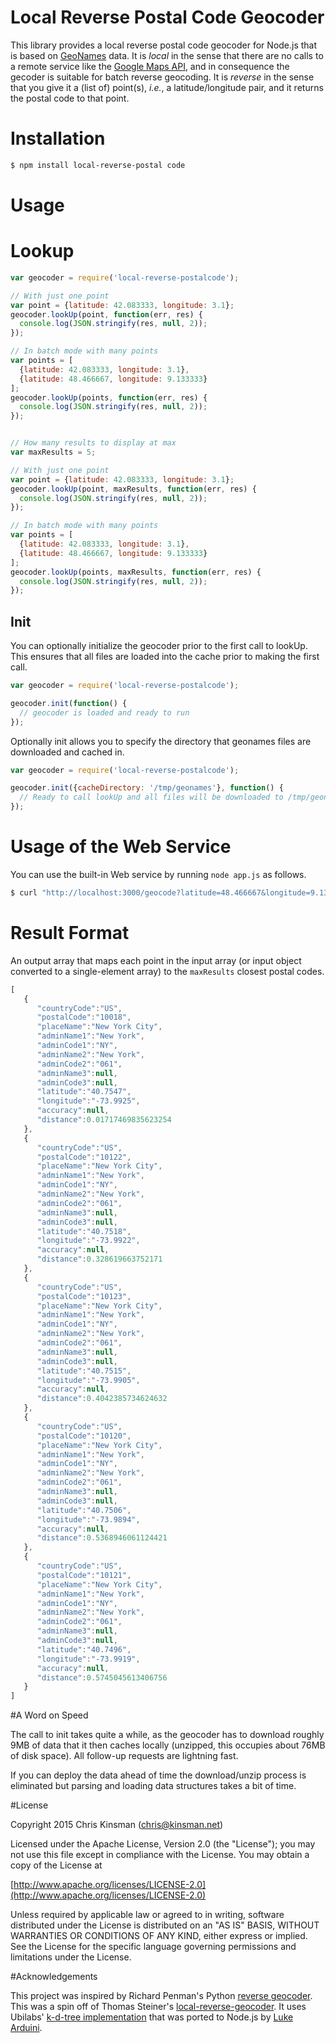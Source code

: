# Local Reverse Postal Code Geocoder

This library provides a local reverse postal code geocoder for Node.js that is based on
[GeoNames](http://download.geonames.org/export/zip/) data. It is *local*
in the sense that there are no calls to a remote service like the
[Google Maps API](https://developers.google.com/maps/documentation/javascript/geocoding#ReverseGeocoding),
and in consequence the gecoder is suitable for batch reverse geocoding.
It is *reverse* in the sense that you give it a (list of) point(s), *i.e.*,
a latitude/longitude pair, and it returns the postal code to that point.

# Installation

```bash
$ npm install local-reverse-postal code
```

# Usage

# Lookup

```javascript
var geocoder = require('local-reverse-postalcode');

// With just one point
var point = {latitude: 42.083333, longitude: 3.1};
geocoder.lookUp(point, function(err, res) {
  console.log(JSON.stringify(res, null, 2));
});

// In batch mode with many points
var points = [
  {latitude: 42.083333, longitude: 3.1},
  {latitude: 48.466667, longitude: 9.133333}
];
geocoder.lookUp(points, function(err, res) {
  console.log(JSON.stringify(res, null, 2));
});


// How many results to display at max
var maxResults = 5;

// With just one point
var point = {latitude: 42.083333, longitude: 3.1};
geocoder.lookUp(point, maxResults, function(err, res) {
  console.log(JSON.stringify(res, null, 2));
});

// In batch mode with many points
var points = [
  {latitude: 42.083333, longitude: 3.1},
  {latitude: 48.466667, longitude: 9.133333}
];
geocoder.lookUp(points, maxResults, function(err, res) {
  console.log(JSON.stringify(res, null, 2));
});
```

## Init

You can optionally initialize the geocoder prior to the first call to lookUp.  This ensures
that all files are loaded into the cache prior to making the first call. 

```javascript
var geocoder = require('local-reverse-postalcode');

geocoder.init(function() {
  // geocoder is loaded and ready to run
});
```

Optionally init allows you to specify the directory that geonames files are downloaded and cached in.

```javascript
var geocoder = require('local-reverse-postalcode');

geocoder.init({cacheDirectory: '/tmp/geonames'}, function() {
  // Ready to call lookUp and all files will be downloaded to /tmp/geonames
});

```

# Usage of the Web Service

You can use the built-in Web service by running `node app.js` as follows.

```bash
$ curl "http://localhost:3000/geocode?latitude=48.466667&longitude=9.133333"
```

# Result Format

An output array that maps each point in the input array (or input object converted to a single-element array) to the `maxResults` closest postal codes.

```javascript
[
   {
      "countryCode":"US",
      "postalCode":"10018",
      "placeName":"New York City",
      "adminName1":"New York",
      "adminCode1":"NY",
      "adminName2":"New York",
      "adminCode2":"061",
      "adminName3":null,
      "adminCode3":null,
      "latitude":"40.7547",
      "longitude":"-73.9925",
      "accuracy":null,
      "distance":0.01717469835623254
   },
   {
      "countryCode":"US",
      "postalCode":"10122",
      "placeName":"New York City",
      "adminName1":"New York",
      "adminCode1":"NY",
      "adminName2":"New York",
      "adminCode2":"061",
      "adminName3":null,
      "adminCode3":null,
      "latitude":"40.7518",
      "longitude":"-73.9922",
      "accuracy":null,
      "distance":0.328619663752171
   },
   {
      "countryCode":"US",
      "postalCode":"10123",
      "placeName":"New York City",
      "adminName1":"New York",
      "adminCode1":"NY",
      "adminName2":"New York",
      "adminCode2":"061",
      "adminName3":null,
      "adminCode3":null,
      "latitude":"40.7515",
      "longitude":"-73.9905",
      "accuracy":null,
      "distance":0.4042385734624632
   },
   {
      "countryCode":"US",
      "postalCode":"10120",
      "placeName":"New York City",
      "adminName1":"New York",
      "adminCode1":"NY",
      "adminName2":"New York",
      "adminCode2":"061",
      "adminName3":null,
      "adminCode3":null,
      "latitude":"40.7506",
      "longitude":"-73.9894",
      "accuracy":null,
      "distance":0.5368946061124421
   },
   {
      "countryCode":"US",
      "postalCode":"10121",
      "placeName":"New York City",
      "adminName1":"New York",
      "adminCode1":"NY",
      "adminName2":"New York",
      "adminCode2":"061",
      "adminName3":null,
      "adminCode3":null,
      "latitude":"40.7496",
      "longitude":"-73.9919",
      "accuracy":null,
      "distance":0.5745045613406756
   }
]
```

#A Word on Speed

The call to init takes quite a while, as the geocoder has to download roughly
9MB of data that it then caches locally (unzipped, this occupies about 76MB
of disk space). All follow-up requests are lightning fast.

If you can deploy the data ahead of time the download/unzip process is eliminated 
but parsing and loading data structures takes a bit of time.


#License

Copyright 2015 Chris Kinsman (chris@kinsman.net)

Licensed under the Apache License, Version 2.0 (the "License");
you may not use this file except in compliance with the License.
You may obtain a copy of the License at

[http://www.apache.org/licenses/LICENSE-2.0](http://www.apache.org/licenses/LICENSE-2.0)

Unless required by applicable law or agreed to in writing, software
distributed under the License is distributed on an "AS IS" BASIS,
WITHOUT WARRANTIES OR CONDITIONS OF ANY KIND, either express or implied.
See the License for the specific language governing permissions and
limitations under the License.

#Acknowledgements

This project was inspired by Richard Penman's Python
[reverse geocoder](https://bitbucket.org/richardpenman/reverse_geocode/).
This was a spin off of Thomas Steiner's [local-reverse-geocoder](https://github.com/tomayac/local-reverse-geocoder).
It uses Ubilabs' [k-d-tree implementation](https://github.com/ubilabs/kd-tree-javascript)
that was ported to Node.js by [Luke Arduini](https://github.com/luk-/node-kdt).